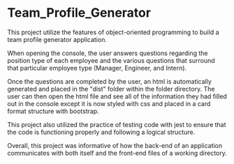 # Team_Profile_Generator

This project utilize the features of object-oriented programming to build a team profile generator application.

When opening the console, the user answers questions regarding the position type of each employee and the various questions that surround that particular employee type (Manager, Engineer, and Intern).

Once the questions are completed by the user, an html is automatically generated and placed in the "dist" folder within the folder directory. The user can then open the html file and see all of the information they had filled out in the console except it is now styled with css and placed in a card format structure with bootstrap. 

This project also utilized the practice of testing code with jest to ensure that the code is functioning properly and following a logical structure.

Overall, this project was informative of how the back-end of an application communicates with both itself and the front-end files of a working directory.
